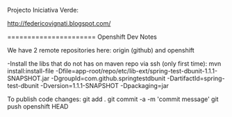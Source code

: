 Projecto Iniciativa Verde:

http://federicovignati.blogspot.com/


======================
Openshift Dev Notes

We have 2 remote repositories here: origin (github) and openshift

-Install the libs that do not has on maven repo via ssh (only first time):
mvn install:install-file -Dfile=app-root/repo/etc/lib-ext/spring-test-dbunit-1.1.1-SNAPSHOT.jar -DgroupId=com.github.springtestdbunit -DartifactId=spring-test-dbunit -Dversion=1.1.1-SNAPSHOT -Dpackaging=jar

To publish code changes:
git add .
git commit -a -m 'commit message'
git push openshift HEAD

